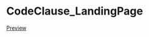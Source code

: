 # CodeClause_LandingPage
<a href="https://webdev-siddharth.github.io/CodeClause_LandingPage/">Preview</a>
